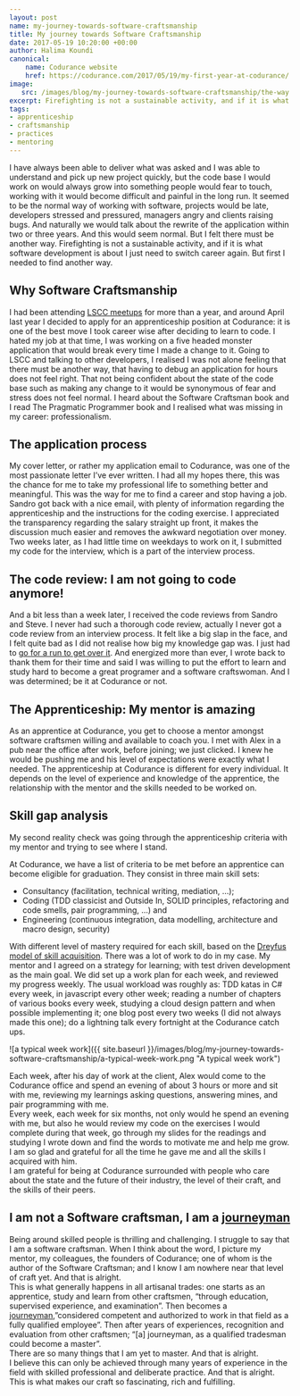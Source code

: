 ```yaml
---
layout: post
name: my-journey-towards-software-craftsmanship
title: My journey towards Software Craftsmanship
date: 2017-05-19 10:20:00 +00:00
author: Halima Koundi
canonical:
    name: Codurance website
    href: https://codurance.com/2017/05/19/my-first-year-at-codurance/
image:
   src: /images/blog/my-journey-towards-software-craftsmanship/the-way.jpeg
excerpt: Firefighting is not a sustainable activity, and if it is what software development is about I just need to switch career again. But first I needed to find another way.
tags:
- apprenticeship
- craftsmanship
- practices
- mentoring
---
```


I have always been able to deliver what was asked and I was able to understand and pick up new project quickly, but the code base I would work on would always grow into something people would fear to touch, working with it would become difficult and painful in the long run. 
It seemed to be the normal way of working with software, projects would be late, developers stressed and pressured, managers angry and clients raising bugs. And naturally we would talk about the rewrite of the application within two or three years. And this would seem normal.
But I felt there must be another way. Firefighting is not a sustainable activity, and if it is what software development is about I just need to switch career again. But first I needed to find another way.

## Why Software Craftsmanship

I had been attending [LSCC meetups](https://www.meetup.com/london-software-craftsmanship/) for more than a year, and around April last year I decided to apply for an apprenticeship position at Codurance: it is one of the best move I took career wise after deciding to learn to code. 
I hated my job at that time, I was working on a five headed monster application that would break every time I made a change to it.
Going to LSCC and talking to other developers, I realised I was not alone feeling that there must be another way, that having to debug an application for hours does not feel right. That not being confident about the state of the code base such as making any change to it would be synonymous of fear and stress does not feel normal.
I heard about the Software Craftsman book and I read The Pragmatic Programmer book and I realised what was missing in my career: professionalism.

## The application process

My cover letter, or rather my application email to Codurance, was one of the most passionate letter I’ve ever written. I had all my hopes there, this was the chance for me to take my professional life to something better and meaningful. This was the way for me to find a career and stop having a job.
Sandro got back with a nice email, with plenty of information regarding the apprenticeship and the instructions for the coding exercise. I appreciated the transparency regarding the salary straight up front, it makes the discussion much easier and removes the awkward negotiation over money.
Two weeks later, as I had little time on weekdays to work on it, I submitted my code for the interview, which is a part of the interview process. 

## The code review: I am not going to code anymore!

And a bit less than a week later, I received the code reviews from Sandro and Steve.
I never had such a thorough code review, actually I never got a code review from an interview process. It felt like a big slap in the face, and I felt quite bad as I did not realise how big my knowledge gap was. I just had to [go for a run to get over it](https://www.theguardian.com/lifeandstyle/the-running-blog/2016/apr/19/running-good-for-mental-health-england-athletics-ambassador-mind).
And energized more than ever, I wrote back to thank them for their time and said I was willing to put the effort to learn and study hard to become a great programer and a software craftswoman. And I was determined; be it at Codurance or not.

## The Apprenticeship: My mentor is amazing

As an apprentice at Codurance, you get to choose a mentor amongst software craftsmen willing and available to coach you.
I met with Alex in a pub near the office after work, before joining; we just clicked. I knew he would be pushing me and his level of expectations were exactly what I needed.
The apprenticeship at Codurance is different for every individual. It depends on the level of experience and knowledge of the apprentice, the relationship with the mentor and the skills needed to be worked on.

## Skill gap analysis

My second reality check was going through the apprenticeship criteria with my mentor and trying to see where I stand. 

At Codurance, we have a list of criteria to be met before an apprentice can become eligible for graduation. They consist in three main skill sets: 

- Consultancy (facilitation, technical writing, mediation, ...); 
- Coding (TDD classicist and Outside In, SOLID principles, refactoring and code smells, pair programming, …) and 
- Engineering (continuous integration, data modelling, architecture and macro design, security)
 
With different level of mastery required for each skill, based on the [Dreyfus model of skill acquisition](https://en.wikipedia.org/wiki/Dreyfus_model_of_skill_acquisition).
There was a lot of work to do in my case.
My mentor and I agreed on a strategy for learning; with test driven development as the main goal.
We did set up a work plan for each week, and reviewed my progress weekly. The usual workload was roughly as: TDD katas in C# every week, in javascript every other week; reading a number of chapters of various books every week, studying a cloud design pattern and when possible implementing it; one blog post every two weeks (I did not always made this one); do a lightning talk every fortnight at the Codurance catch ups. 

![a typical week work]({{ site.baseurl }}/images/blog/my-journey-towards-software-craftsmanship/a-typical-week-work.png "A typical week work")

Each week, after his day of work at the client, Alex would come to the Codurance office and spend an evening of about 3 hours or more and sit with me, reviewing my learnings asking questions, answering mines, and pair programming with me.
<br/>
Every week, each week for six months, not only would he spend an evening with me, but also he would review my code on the exercises I would complete during that week, go through my slides for the readings and studying I wrote down and find the words to motivate me and help me grow.<br/>
I am so glad and grateful for all the time he gave me and all the skills I acquired with him. <br/>
I am grateful for being at Codurance surrounded with people who care about the state and the future of their industry, the level of their craft, and the skills of their peers.

## I am not a Software craftsman, I am a [journeyman](https://en.wikipedia.org/wiki/Journeyman)

Being around skilled people is thrilling and challenging.
I struggle to say that I am a software craftsman. When I think about the word, I picture my mentor, my colleagues, the founders of Codurance; one of whom is the author of the Software Craftsman; and I know I am nowhere near that level of craft yet. And that is alright.<br/>
This is what generally happens in all artisanal trades: one starts as an apprentice, study and learn from other craftsmen, “through education, supervised experience, and examination”. Then becomes a [journeyman](https://en.wikipedia.org/wiki/Journeyman),”considered competent and authorized to work in that field as a fully qualified employee”. Then after years of experiences, recognition and evaluation from other craftsmen; “[a] journeyman, as a qualified tradesman could become a master”.<br/>
There are so many things that I am yet to master. And that is alright.<br/>
I believe this can only be achieved through many years of experience in the field with skilled professional and deliberate practice. And that is alright. <br/>
This is what makes our craft so fascinating, rich and fulfilling.

